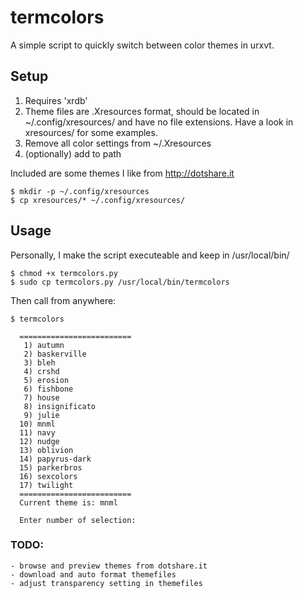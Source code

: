 # termcolors #

A simple script to quickly switch between color themes in urxvt.

## Setup ##
1. Requires 'xrdb'
2. Theme files are .Xresources format, should be located in ~/.config/xresources/ and have no file extensions. Have a look in xresources/ for some examples.
3. Remove all color settings from ~/.Xresources
4. (optionally) add to path

Included are some themes I like from http://dotshare.it

```
$ mkdir -p ~/.config/xresources
$ cp xresources/* ~/.config/xresources/
```

## Usage ##
Personally, I make the script executeable and keep in /usr/local/bin/
```
$ chmod +x termcolors.py
$ sudo cp termcolors.py /usr/local/bin/termcolors
```

Then call from anywhere:
```
$ termcolors
```

```
  =========================
   1) autumn
   2) baskerville
   3) bleh
   4) crshd
   5) erosion
   6) fishbone
   7) house
   8) insignificato
   9) julie
  10) mnml
  11) navy
  12) nudge
  13) oblivion
  14) papyrus-dark
  15) parkerbros
  16) sexcolors
  17) twilight
  =========================
  Current theme is: mnml
  
  Enter number of selection: 
```

### TODO: ###
    - browse and preview themes from dotshare.it
    - download and auto format themefiles
    - adjust transparency setting in themefiles
